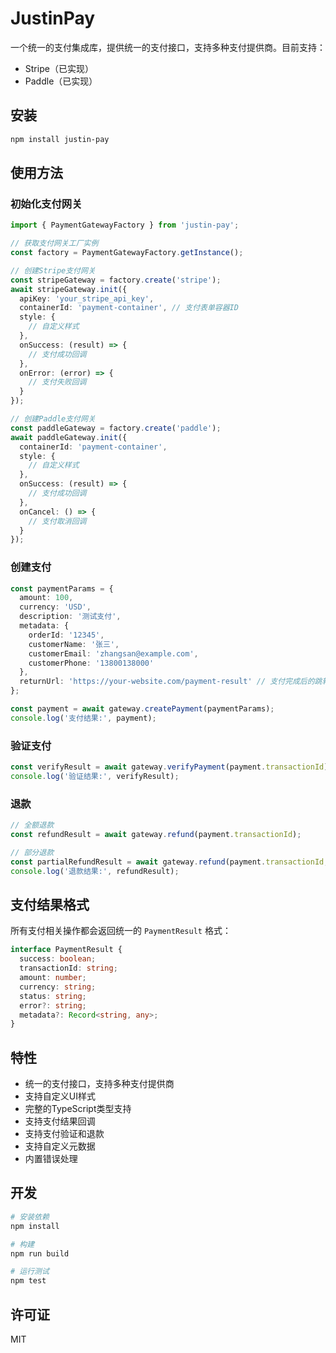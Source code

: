# JustinPay

一个统一的支付集成库，提供统一的支付接口，支持多种支付提供商。目前支持：
- Stripe（已实现）
- Paddle（已实现）

## 安装

```bash
npm install justin-pay
```

## 使用方法

### 初始化支付网关

```typescript
import { PaymentGatewayFactory } from 'justin-pay';

// 获取支付网关工厂实例
const factory = PaymentGatewayFactory.getInstance();

// 创建Stripe支付网关
const stripeGateway = factory.create('stripe');
await stripeGateway.init({
  apiKey: 'your_stripe_api_key',
  containerId: 'payment-container', // 支付表单容器ID
  style: {
    // 自定义样式
  },
  onSuccess: (result) => {
    // 支付成功回调
  },
  onError: (error) => {
    // 支付失败回调
  }
});

// 创建Paddle支付网关
const paddleGateway = factory.create('paddle');
await paddleGateway.init({
  containerId: 'payment-container',
  style: {
    // 自定义样式
  },
  onSuccess: (result) => {
    // 支付成功回调
  },
  onCancel: () => {
    // 支付取消回调
  }
});
```

### 创建支付

```typescript
const paymentParams = {
  amount: 100,
  currency: 'USD',
  description: '测试支付',
  metadata: {
    orderId: '12345',
    customerName: '张三',
    customerEmail: 'zhangsan@example.com',
    customerPhone: '13800138000'
  },
  returnUrl: 'https://your-website.com/payment-result' // 支付完成后的跳转地址
};

const payment = await gateway.createPayment(paymentParams);
console.log('支付结果:', payment);
```

### 验证支付

```typescript
const verifyResult = await gateway.verifyPayment(payment.transactionId);
console.log('验证结果:', verifyResult);
```

### 退款

```typescript
// 全额退款
const refundResult = await gateway.refund(payment.transactionId);

// 部分退款
const partialRefundResult = await gateway.refund(payment.transactionId, 50);
console.log('退款结果:', refundResult);
```

## 支付结果格式

所有支付相关操作都会返回统一的 `PaymentResult` 格式：

```typescript
interface PaymentResult {
  success: boolean;
  transactionId: string;
  amount: number;
  currency: string;
  status: string;
  error?: string;
  metadata?: Record<string, any>;
}
```

## 特性

- 统一的支付接口，支持多种支付提供商
- 支持自定义UI样式
- 完整的TypeScript类型支持
- 支持支付结果回调
- 支持支付验证和退款
- 支持自定义元数据
- 内置错误处理

## 开发

```bash
# 安装依赖
npm install

# 构建
npm run build

# 运行测试
npm test
```

## 许可证

MIT 